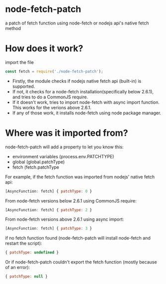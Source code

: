 # node-fetch-patch
a patch of fetch function using node-fetch or nodejs api's native fetch method

# How does it work?
import the file
```js
const fetch = require('./node-fetch-patch');
```
- Firstly, the module checks if nodejs native fetch api (built-in) is supported.
- If not, it checks for a node-fetch installation(specifically below 2.6.1), and tries to do a CommonJS require.
- If it doesn't work, tries to import node-fetch with async import function. This works for the verions above 2.6.1.
- If any of those work, it installs node-fetch using node package manager.

# Where was it imported from?
node-fetch-patch will add a property to let you know this:
- environment variables (process.env.PATCHTYPE)
- global (global.patchType)
- fetch (fetch.patchType


For example, if the fetch function was imported from nodejs' native fetch api:
```js
[AsyncFunction: fetch] { patchType: 0 }
```
From node-fetch versions below 2.6.1 using CommonJS require:
```js
[AsyncFunction: fetch] { patchType: 2 }
```
From node-fetch versions above 2.6.1 using async import:
```js
[AsyncFunction: fetch] { patchType: 3 }
```
if no fetch function found (node-fetch-patch will install node-fetch and restart the script):
```js
{ patchType: undefined }
```
Or if node-fetch-patch couldn't export the fetch function (mostly because of an error):
```js
{ patchType: null }
```

